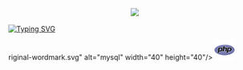 <div id="header" align="center">
  <img src="https://media.giphy.com/media/M9gbBd9nbDrOTu1Mqx/giphy.gif" width="100"/>
</div>



<a href="https://git.io/typing-svg"><img src="https://readme-typing-svg.herokuapp.com?font=Fira+Code&weight=500&size=45&duration=4000&pause=7&color=0C2AF7&center=true&vCenter=true&multiline=true&width=1400&height=220&lines=Good+time+of+the+day.+;This+project+is+my+portfolio+site+;where+you+can+see+other+projects+;and+more+information+about+me." alt="Typing SVG" /></a>

riginal-wordmark.svg" alt="mysql" width="40" height="40"/> </a> <a href="https://www.php.net" target="_blank" rel="noreferrer"> <img src="https://raw.githubusercontent.com/devicons/devicon/master/icons/php/php-original.svg" alt="php" width="40" height="40"/> </a> 






